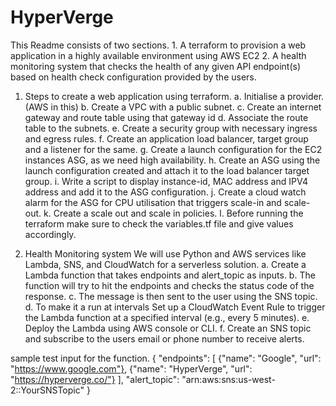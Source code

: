 # HyperVerge
This Readme consists of two sections. 
    1. A terraform to provision a web application in a highly available environment using AWS EC2
    2. A health monitoring system that checks the health of any given API endpoint(s) based on health check configuration provided by the users.

1. Steps to create a web application using terraform.
    a.  Initialise a provider. (AWS in this)
    b.  Create a VPC with a public subnet.
    c.  Create an internet gateway and route table using that gateway id
    d.  Associate the route table to the subnets.
    e.  Create a security group with necessary ingress and egress rules.
    f.  Create an application load balancer, target group and a listener for the same.
    g.  Create a launch configuration for the EC2 instances ASG, as we need high availability.
    h.  Create an ASG using the launch configuration created and attach it to the load balancer target group.
    i.  Write a script to display instance-id, MAC address and IPV4 address and add it to the ASG configuration.
    j.  Create a cloud watch alarm for the ASG for CPU utilisation that triggers scale-in and scale-out.
    k.  Create a scale out and scale in policies.
    l.  Before running the terraform make sure to check the variables.tf file and give values accordingly.


2. Health Monitoring system
We will use Python and AWS services like Lambda, SNS, and CloudWatch for a serverless solution.
    a. Create a Lambda function that takes endpoints and alert_topic as inputs.
    b. The function will try to hit the endpoints and checks the status code of the response.
    c. The message is then sent to the user using the SNS topic.
    d. To make it a run at intervals Set up a CloudWatch Event Rule to trigger the Lambda function at a specified interval (e.g., every 5 minutes).
    e. Deploy the Lambda using AWS console or CLI.
    f. Create an SNS topic and subscribe to the users email or phone number to receive alerts.

sample test input for the function.
{
  "endpoints": [
    {"name": "Google", "url": "https://www.google.com"},
    {"name": "HyperVerge", "url": "https://hyperverge.co/"}
  ],
  "alert_topic": "arn:aws:sns:us-west-2:<aws-account-id>:YourSNSTopic"
}
